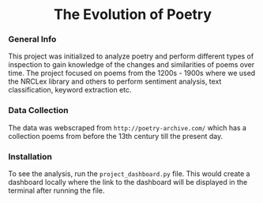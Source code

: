 <h1 align='center'> 
  The Evolution of Poetry
</h1>

### General Info

This project was initialized to analyze poetry and perform different types of inspection to gain knowledge of the changes and similarities of poems over time. 
The project focused on poems from the 1200s - 1900s where we used the NRCLex library and others to perform sentiment analysis, text classification, keyword extraction etc.

### Data Collection

The data was webscraped from ```http://poetry-archive.com/``` which has a collection poems from before the 13th century till the present day. 

### Installation

To see the analysis, run the ```project_dashboard.py``` file. This would create a dashboard locally where the link to the dashboard will be displayed in the terminal after
running the file. 
